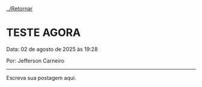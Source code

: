 
[../Retornar](/blog/)

# TESTE AGORA
Data: 02 de agosto de 2025 às 19:28

Por: Jefferson Carneiro

---

Escreva sua postagem aqui.

